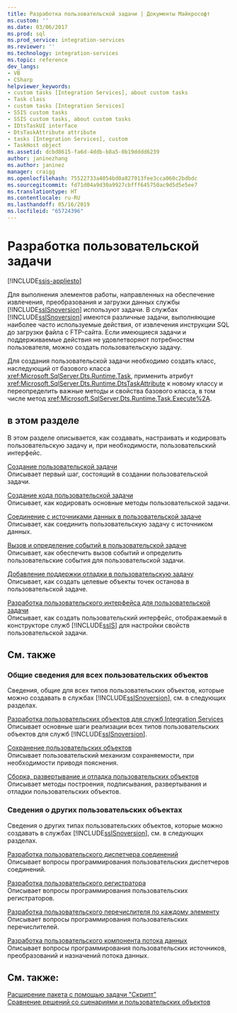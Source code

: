 ```yaml
---
title: Разработка пользовательской задачи | Документы Майкрософт
ms.custom: ''
ms.date: 03/06/2017
ms.prod: sql
ms.prod_service: integration-services
ms.reviewer: ''
ms.technology: integration-services
ms.topic: reference
dev_langs:
- VB
- CSharp
helpviewer_keywords:
- custom tasks [Integration Services], about custom tasks
- Task class
- custom tasks [Integration Services]
- SSIS custom tasks
- SSIS custom tasks, about custom tasks
- IDtsTaskUI interface
- DtsTaskAttribute attribute
- tasks [Integration Services], custom
- TaskHost object
ms.assetid: dcbd8615-fa6d-4ddb-b8a5-0b19dddd6239
author: janinezhang
ms.author: janinez
manager: craigg
ms.openlocfilehash: 75522733a4054bd0a827913fee3cca060c2bdbdc
ms.sourcegitcommit: fd71d04a9d30a9927cbfff645750ac9d5d5e5ee7
ms.translationtype: HT
ms.contentlocale: ru-RU
ms.lasthandoff: 05/16/2019
ms.locfileid: "65724396"
---
```

# <a name="developing-a-custom-task"></a>Разработка пользовательской задачи

[!INCLUDE[ssis-appliesto](../../../includes/ssis-appliesto-ssvrpluslinux-asdb-asdw-xxx.md)]


  Для выполнения элементов работы, направленных на обеспечение извлечения, преобразования и загрузки данных службы [!INCLUDE[ssISnoversion](../../../includes/ssisnoversion-md.md)] используют задачи. В службах [!INCLUDE[ssISnoversion](../../../includes/ssisnoversion-md.md)] имеются различные задачи, выполняющие наиболее часто используемые действия, от извлечения инструкции SQL до загрузки файла с FTP-сайта. Если имеющиеся задачи и поддерживаемые действия не удовлетворяют потребностям пользователя, можно создать пользовательскую задачу.  
  
 Для создания пользовательской задачи необходимо создать класс, наследующий от базового класса <xref:Microsoft.SqlServer.Dts.Runtime.Task>, применить атрибут <xref:Microsoft.SqlServer.Dts.Runtime.DtsTaskAttribute> к новому классу и переопределить важные методы и свойства базового класса, в том числе метод <xref:Microsoft.SqlServer.Dts.Runtime.Task.Execute%2A>.  
  
## <a name="in-this-section"></a>в этом разделе  
 В этом разделе описывается, как создавать, настраивать и кодировать пользовательскую задачу и, при необходимости, пользовательский интерфейс.  
  
 [Создание пользовательской задачи](../../../integration-services/extending-packages-custom-objects/task/creating-a-custom-task.md)  
 Описывает первый шаг, состоящий в создании пользовательской задачи.  
  
 [Создание кода пользовательской задачи](../../../integration-services/extending-packages-custom-objects/task/coding-a-custom-task.md)  
 Описывает, как кодировать основные методы пользовательской задачи.  
  
 [Соединение с источниками данных в пользовательской задаче](../../../integration-services/extending-packages-custom-objects/task/connecting-to-data-sources-in-a-custom-task.md)  
 Описывает, как соединить пользовательскую задачу с источником данных.  
  
 [Вызов и определение событий в пользовательской задаче](../../../integration-services/extending-packages-custom-objects/task/raising-and-defining-events-in-a-custom-task.md)  
 Описывает, как обеспечить вызов событий и определить пользовательские события для пользовательской задачи.  
  
 [Добавление поддержки отладки в пользовательскую задачу](../../../integration-services/extending-packages-custom-objects/task/adding-support-for-debugging-in-a-custom-task.md)  
 Описывает, как создать целевые объекты точек останова в пользовательской задаче.  
  
 [Разработка пользовательского интерфейса для пользовательской задачи](../../../integration-services/extending-packages-custom-objects/task/developing-a-user-interface-for-a-custom-task.md)  
 Описывает, как создать пользовательский интерфейс, отображаемый в конструкторе служб [!INCLUDE[ssIS](../../../includes/ssis-md.md)] для настройки свойств пользовательской задачи.  
  
## <a name="related-sections"></a>См. также  
  
### <a name="information-common-to-all-custom-objects"></a>Общие сведения для всех пользовательских объектов  
 Сведения, общие для всех типов пользовательских объектов, которые можно создавать в службах [!INCLUDE[ssISnoversion](../../../includes/ssisnoversion-md.md)], см. в следующих разделах.  
  
 [Разработка пользовательских объектов для служб Integration Services](../../../integration-services/extending-packages-custom-objects/developing-custom-objects-for-integration-services.md)  
 Описывает основные шаги реализации всех типов пользовательских объектов для служб [!INCLUDE[ssISnoversion](../../../includes/ssisnoversion-md.md)].  
  
 [Сохранение пользовательских объектов](../../../integration-services/extending-packages-custom-objects/persisting-custom-objects.md)  
 Описывает пользовательский механизм сохраняемости, при необходимости приводя пояснения.  
  
 [Сборка, развертывание и отладка пользовательских объектов](../../../integration-services/extending-packages-custom-objects/building-deploying-and-debugging-custom-objects.md)  
 Описывает методы построения, подписывания, развертывания и отладки пользовательских объектов.  
  
### <a name="information-about-other-custom-objects"></a>Сведения о других пользовательских объектах  
 Сведения о других типах пользовательских объектов, которые можно создавать в службах [!INCLUDE[ssISnoversion](../../../includes/ssisnoversion-md.md)], см. в следующих разделах.  
  
 [Разработка пользовательского диспетчера соединений](../../../integration-services/extending-packages-custom-objects/connection-manager/developing-a-custom-connection-manager.md)  
 Описывает вопросы программирования пользовательских диспетчеров соединений.  
  
 [Разработка пользовательского регистратора](../../../integration-services/extending-packages-custom-objects/log-provider/developing-a-custom-log-provider.md)  
 Описывает вопросы программирования пользовательских регистраторов.  
  
 [Разработка пользовательского перечислителя по каждому элементу](../../../integration-services/extending-packages-custom-objects/foreach-enumerator/developing-a-custom-foreach-enumerator.md)  
 Описывает вопросы программирования пользовательских перечислителей.  
  
 [Разработка пользовательского компонента потока данных](../../../integration-services/extending-packages-custom-objects/data-flow/developing-a-custom-data-flow-component.md)  
 Описывает вопросы программирования пользовательских источников, преобразований и назначений потока данных.  
  
## <a name="see-also"></a>См. также:  
 [Расширение пакета с помощью задачи "Скрипт"](../../../integration-services/extending-packages-scripting/task/extending-the-package-with-the-script-task.md)   
 [Сравнение решений со сценариями и пользовательских объектов](../../../integration-services/extending-packages-scripting/comparing-scripting-solutions-and-custom-objects.md)  
  
  
